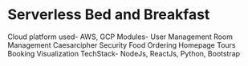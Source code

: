 # Serverless Bed and Breakfast

Cloud platform used- AWS, GCP
Modules-
User Management
Room Management
Caesarcipher Security
Food Ordering
Homepage
Tours Booking
Visualization
TechStack- NodeJs, ReactJs, Python, Bootstrap